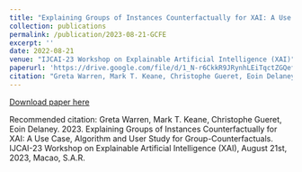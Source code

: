 ```yaml
---
title: "Explaining Groups of Instances Counterfactually for XAI: A Use Case, Algorithm and User Study for Group-Counterfactuals"
collection: publications
permalink: /publication/2023-08-21-GCFE
excerpt: ''
date: 2022-08-21
venue: "IJCAI-23 Workshop on Explainable Artificial Intelligence (XAI)"
paperurl: 'https://drive.google.com/file/d/1_N-r6CkkR9JRynhLEiTqctZGQefVxZns/view?pli=1'
citation: "Greta Warren, Mark T. Keane, Christophe Gueret, Eoin Delaney. 2023. Explaining Groups of Instances Counterfactually for XAI: A Use Case, Algorithm and User Study for Group-Counterfactuals. IJCAI-23 Workshop on Explainable Artificial Intelligence (XAI), August 21, 2023, Macao, S.A.R. https://drive.google.com/file/d/1_N-r6CkkR9JRynhLEiTqctZGQefVxZns/view?pli=1"
---
```


[Download paper here](http://gretawarren.github.io/files/GCFE.pdf)

Recommended citation: Greta Warren, Mark T. Keane, Christophe Gueret, Eoin Delaney. 2023. Explaining Groups of Instances Counterfactually for XAI: A Use Case, Algorithm and User Study for Group-Counterfactuals. IJCAI-23 Workshop on Explainable Artificial Intelligence (XAI), August 21st, 2023, Macao, S.A.R.
